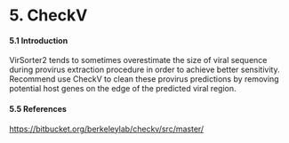 # 5. CheckV

#### 5.1 Introduction

VirSorter2 tends to sometimes overestimate the size of viral sequence during provirus extraction procedure in order to achieve better sensitivity. Recommend use CheckV to clean these provirus predictions by removing potential host genes on the edge of the predicted viral region.







#### 5.5 References

https://bitbucket.org/berkeleylab/checkv/src/master/

